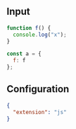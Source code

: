 
## Input
```javascript input
function f() {
  console.log("x");
}

const a = {
  f: f
};
```

## Configuration
```json configuration
{
  "extension": "js"
}
```
